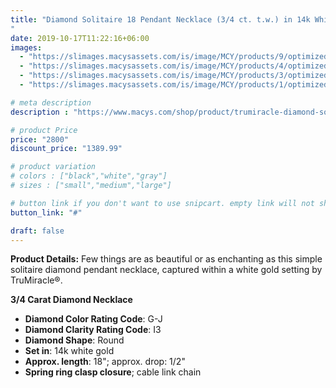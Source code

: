 ```yaml
---
title: "Diamond Solitaire 18 Pendant Necklace (3/4 ct. t.w.) in 14k White Gold
"
date: 2019-10-17T11:22:16+06:00
images: 
  - "https://slimages.macysassets.com/is/image/MCY/products/9/optimized/15064019_fpx.tif?qlt=85,0&resMode=sharp2&op_usm=1.75,0.3,2,0&wid=600&fmt=webp"
  - "https://slimages.macysassets.com/is/image/MCY/products/4/optimized/15064024_fpx.tif?qlt=85,0&resMode=sharp2&op_usm=1.75,0.3,2,0&wid=600&fmt=webp"
  - "https://slimages.macysassets.com/is/image/MCY/products/3/optimized/15064023_fpx.tif?qlt=85,0&resMode=sharp2&op_usm=1.75,0.3,2,0&wid=600&fmt=webp"
  - "https://slimages.macysassets.com/is/image/MCY/products/1/optimized/15437851_fpx.tif?qlt=85,0&resMode=sharp2&op_usm=1.75,0.3,2,0&wid=600&fmt=webp"

# meta description
description : "https://www.macys.com/shop/product/trumiracle-diamond-solitaire-18-pendant-necklace-3-4-ct.-t.w.-in-14k-white-gold?ID=9001860&isDlp=true"

# product Price
price: "2800"
discount_price: "1389.99"

# product variation
# colors : ["black","white","gray"]
# sizes : ["small","medium","large"]

# button link if you don't want to use snipcart. empty link will not show button
button_link: "#"

draft: false
---
```

**Product Details:**
Few things are as beautiful or as enchanting as this simple solitaire diamond pendant necklace, captured within a white gold setting by TruMiracle®.

**3/4 Carat Diamond Necklace**
- **Diamond Color Rating Code**: G-J
- **Diamond Clarity Rating Code**: I3
- **Diamond Shape**: Round
- **Set in**: 14k white gold
- **Approx. length**: 18"; approx. drop: 1/2"
- **Spring ring clasp closure**; cable link chain


